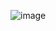 ![image](https://github.com/andreikennethmoreno/CS50w/assets/124364969/0affcdd8-7d1b-4412-a173-ad6dbe3aa310)
